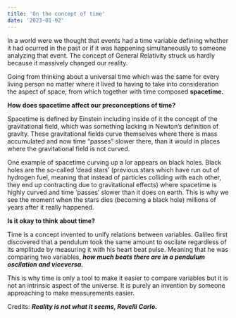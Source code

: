 ```yaml
---
title: 'On the concept of time'
date: '2023-01-02'
---
```


In a world were we thought that events had a time variable defining whether it had ocurred in the past or if it was happening simultaneously to someone analyzing that event. The concept of General Relativity struck us hardly because it massively changed our reality. 

Going from thinking about a universal time which was the same for every living person no matter where it lived to having to take into consideration the aspect of space, from which together with time composed **********************spacetime.********************** 

**How does spacetime affect our preconceptions of time?**

Spacetime is defined by Einstein including inside of it the concept of the gravitational field, which was something lacking in Newton’s definition of gravity. These gravitational fields curve themselves where there is mass accumulated and now time “passes” slower there, than it would in places where the gravitational field is not curved. 

One example of spacetime curving up a lor appears on black holes. Black holes are the so-called ‘dead stars’ (previous stars which have run out of hydrogen fuel, meaning that instead of particles colliding with each other, they end up contracting due to gravitational effects) where spacetime is highly curved and time ‘passes’ slower than it does on earth. This is why we see the moment when the stars dies (becoming a black hole) millions of years after it really happened.

**Is it okay to think about time?**

Time is a concept invented to unify relations between variables. Galileo first discovered that a pendulum took the same amount to oscilate regardless of its amplitude by measuring it with his heart beat pulse. Meaning that he was comparing two variables, *********************************how much beats there are in a pendulum oscilation and viceversa.********************************* 

This is why time is only a tool to make it easier to compare variables but it is not an intrinsic aspect of the universe. It is purely an invention by someone approaching to make measurements easier.

Credits: *****************************Reality is not what it seems, Rovelli Carlo.*****************************